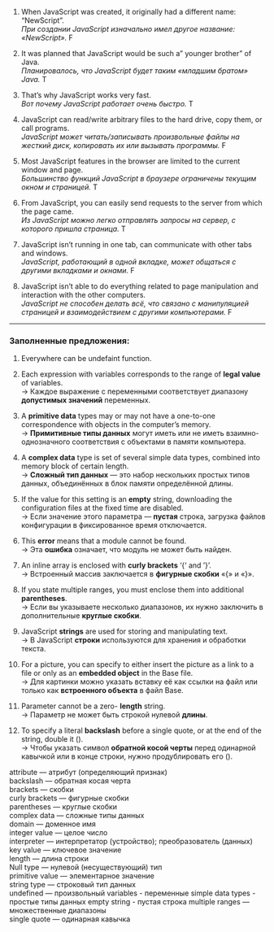 
1. When JavaScript was created, it originally had a different name: “NewScript”.  
   *При создании JavaScript изначально имел другое название: «NewScript».*  F

2. It was planned that JavaScript would be such a” younger brother” of Java.  
   *Планировалось, что JavaScript будет таким «младшим братом» Java.*  T

3. That’s why JavaScript works very fast.  
   *Вот почему JavaScript работает очень быстро.*  T

4. JavaScript can read/write arbitrary files to the hard drive, copy them, or call programs.  
   *JavaScript может читать/записывать произвольные файлы на жесткий диск, копировать их или вызывать программы.*  F

5. Most JavaScript features in the browser are limited to the current window and page.  
   *Большинство функций JavaScript в браузере ограничены текущим окном и страницей.*  T

6. From JavaScript, you can easily send requests to the server from which the page came.  
   *Из JavaScript можно легко отправлять запросы на сервер, с которого пришла страница.*  T

7. JavaScript isn’t running in one tab, can communicate with other tabs and windows.  
   *JavaScript, работающий в одной вкладке, может общаться с другими вкладками и окнами.*  F

8. JavaScript isn’t able to do everything related to page manipulation and interaction with the other computers.  
   *JavaScript не способен делать всё, что связано с манипуляцией страницей и взаимодействием с другими компьютерами.* F

----
### Заполненные предложения:

1. Everywhere can be undefaint function.  

2. Each expression with variables corresponds to the range of **legal value** of variables.  
    → Каждое выражение с переменными соответствует диапазону **допустимых значений** переменных.
    
3. A **primitive data** types may or may not have a one-to-one correspondence with objects in the computer’s memory.  
    → **Примитивные типы данных** могут иметь или не иметь взаимно-однозначного соответствия с объектами в памяти компьютера.
    
4. A **complex data** type is set of several simple data types, combined into memory block of certain length.  
    → **Сложный тип данных** — это набор нескольких простых типов данных, объединённых в блок памяти определённой длины.
    
5. If the value for this setting is an **empty** string, downloading the configuration files at the fixed time are disabled.  
    → Если значение этого параметра — **пустая** строка, загрузка файлов конфигурации в фиксированное время отключается.
    
6. This **error** means that a module cannot be found.  
    → Эта **ошибка** означает, что модуль не может быть найден.
    
7. An inline array is enclosed with **curly brackets** ‘{‘ and ’}’.  
    → Встроенный массив заключается в **фигурные скобки** «{» и «}».
    
8. If you state multiple ranges, you must enclose them into additional **parentheses**.  
    → Если вы указываете несколько диапазонов, их нужно заключить в дополнительные **круглые скобки**.
    
9. JavaScript **strings** are used for storing and manipulating text.  
    → В JavaScript **строки** используются для хранения и обработки текста.
    
10. For a picture, you can specify to either insert the picture as a link to a file or only as an **embedded object** in the Base file.  
    → Для картинки можно указать вставку её как ссылки на файл или только как **встроенного объекта** в файл Base.
    
11. Parameter cannot be a zero- **length** string.  
    → Параметр не может быть строкой нулевой **длины**.
    
12. To specify a literal **backslash** before a single quote, or at the end of the string, double it (\).  
    → Чтобы указать символ **обратной косой черты** перед одинарной кавычкой или в конце строки, нужно продублировать его (\).

attribute — атрибут (определяющий признак)  
backslash — обратная косая черта  
brackets — скобки  
curly brackets — фигурные скобки  
parentheses — круглые скобки  
complex data — сложные типы данных  
domain — доменное имя  
integer value — целое число  
interpreter — интерпретатор (устройство); преобразователь (данных)  
key value — ключевое значение  
length — длина строки  
Null type — нулевой (несуществующий) тип  
primitive value — элементарное значение  
string type — строковый тип данных  
undefined — произвольный
variables - переменные 
simple data types - простые типы данных
empty string - пустая строка
multiple ranges — множественные диапазоны  
single quote — одинарная кавычка